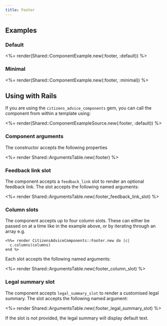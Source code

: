 ```yaml
---
title: Footer
---
```


## Examples

### Default

<%= render(Shared::ComponentExample.new(:footer, :default)) %>

### Minimal

<%= render(Shared::ComponentExample.new(:footer, :minimal)) %>

## Using with Rails

If you are using the `citizens_advice_components` gem, you can call the component from within a template using:

<%= render(Shared::ComponentExampleSource.new(:footer, :default)) %>

### Component arguments

The constructor accepts the following properties

<%= render Shared::ArgumentsTable.new(:footer) %>

### Feedback link slot

The component accepts a `feedback_link` slot to render an optional feedback link. The slot accepts the following named arguments:

<%= render Shared::ArgumentsTable.new(:footer_feedback_link_slot) %>

### Column slots

The component accepts up to four column slots. These can either be passed on at a time like in the example above, or by iterating through an array e.g.

```erb
<%%= render CitizensAdviceComponents::Footer.new do |c|
  c.columns(columns)
end %>
```

Each slot accepts the following named arguments:

<%= render Shared::ArgumentsTable.new(:footer_column_slot) %>

### Legal summary slot

The component accepts `legal_summary_slot` to render a customised legal summary. The slot accepts the following named argument:

<%= render Shared::ArgumentsTable.new(:footer_legal_summary_slot) %>

If the slot is not provided, the legal summary will display default text.

